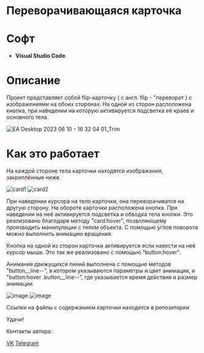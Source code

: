 # Переворачивающаяся карточка
# Софт
- **Visual Studio Code**
# Описание
Проект представляет собой flip-карточку ( с англ. flip - "переворот ) с изображениями на обоих сторонах. На одной из сторон расположена кнопка, при наведении на которую активируется подсветка её краев и основного тела.


![EA Desktop 2023 06 10 - 16 32 04 01_Trim](https://github.com/LxstHokage/Flip-card-JS/assets/109164076/d3a5d53a-aeb8-448f-a2a6-18520a5e053a)

# Как это работает

На каждой стороне тела карточки находятся изображения, закреплённые ниже.

![card1](https://sun9-17.userapi.com/impg/mSE4gB97HCpecWJEfqiqC8C4A_U7Kxj2CeXcKQ/38b7i1Mz5yY.jpg?size=600x600&quality=95&sign=538658903641237ba48fce1629e0ec76&type=album)
![card2](https://sun7-21.userapi.com/impg/xpq4lKQHLaTfO4bwJPzyWfEL-lJxQK4ZhH08Ow/gm89jeCbWrU.jpg?size=600x600&quality=95&sign=62caa2349d63c4f887d16c884e54c40d&type=album)

При наведении курсора на тело карточки, она переворачиватся на другую сторону. На обороте карточки расположена кнопка. При наведении на неё активируется подсветка и обводка тела кнопки.
Это реализовано благодаря методу "card:hover", позволяющему производить манипуляции с телом объекта. С помощью углов поворота можно выполнить анимацию вращения.

Кнопка на одной из сторон карточки активируется если навести на неё курсор мыши. Это так же реализовано с помощью "button:hover".

Анимания движущихся линий выполнена с помощью методов "button__line--", в котором указываются параметры и цвет анимации, и "button:hover .button__line--", где указывается время действия и размер анимации.

![image](https://github.com/LxstHokage/Flip-card-JS/assets/109164076/53081c3a-a4b2-44ce-bb02-e524219e5c73)
![image](https://github.com/LxstHokage/Flip-card-JS/assets/109164076/8cf189d8-66e4-46b0-b5dd-862fb788efd0)

Ссылки на файлы с содержанием карточки находятся в репозитории.

Удачи!

Контакты автора:

[VK](https://vk.com/lxsthokage)
[Telegram](https://t.me/lasthxkage)
